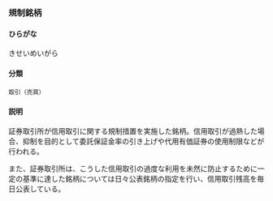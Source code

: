 <div style="display:none;">

## [あ行](securities-terms?id=あ行)
## [か行](securities-terms?id=か行)

</div>

### 規制銘柄

#### ひらがな

きせいめいがら

#### 分類

`取引（売買）`

#### 説明

証券取引所が信用取引に関する規制措置を実施した銘柄。信用取引が過熱した場合、抑制を目的として委託保証金率の引き上げや代用有価証券の使用制限などが行われる。
 
また、証券取引所は、こうした信用取引の過度な利用を未然に防止するために一定の基準に達した銘柄については日々公表銘柄の指定を行い、信用取引残高を毎日公表している。

<div style="display:none;">

## [さ行](securities-terms?id=さ行)
## [た行](securities-terms?id=た行)
## [な行](securities-terms?id=な行)
## [は行](securities-terms?id=は行)
## [ま行](securities-terms?id=ま行)
## [や行](securities-terms?id=や行)
## [ら行](securities-terms?id=ら行)
## [わ行](securities-terms?id=わ行)
## [英数字・記号](securities-terms?id=英数字・記号)

</div>

